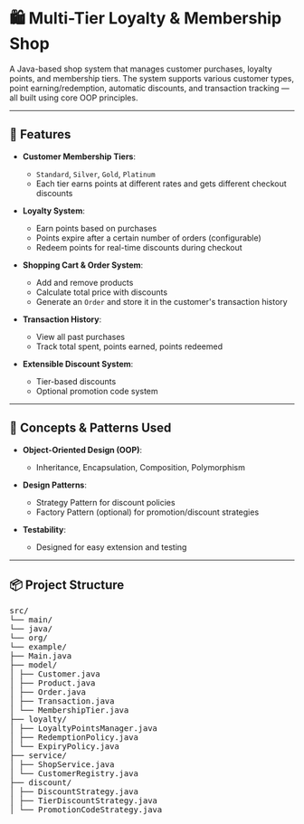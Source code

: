 # 🛍️ Multi-Tier Loyalty & Membership Shop

A Java-based shop system that manages customer purchases, loyalty points, and membership tiers. The system supports various customer types, point earning/redemption, automatic discounts, and transaction tracking — all built using core OOP principles.

---

## 🚀 Features

- **Customer Membership Tiers**:
    - `Standard`, `Silver`, `Gold`, `Platinum`
    - Each tier earns points at different rates and gets different checkout discounts

- **Loyalty System**:
    - Earn points based on purchases
    - Points expire after a certain number of orders (configurable)
    - Redeem points for real-time discounts during checkout

- **Shopping Cart & Order System**:
    - Add and remove products
    - Calculate total price with discounts
    - Generate an `Order` and store it in the customer's transaction history

- **Transaction History**:
    - View all past purchases
    - Track total spent, points earned, points redeemed

- **Extensible Discount System**:
    - Tier-based discounts
    - Optional promotion code system

---

## 🧠 Concepts & Patterns Used

- **Object-Oriented Design (OOP)**:
    - Inheritance, Encapsulation, Composition, Polymorphism

- **Design Patterns**:
    - Strategy Pattern for discount policies
    - Factory Pattern (optional) for promotion/discount strategies

- **Testability**:
    - Designed for easy extension and testing

---

## 📦 Project Structure

<pre lang="text">
src/
└── main/
└── java/
└── org/
└── example/
├── Main.java
├── model/
│ ├── Customer.java
│ ├── Product.java
│ ├── Order.java
│ ├── Transaction.java
│ └── MembershipTier.java
├── loyalty/
│ ├── LoyaltyPointsManager.java
│ ├── RedemptionPolicy.java
│ └── ExpiryPolicy.java
├── service/
│ ├── ShopService.java
│ └── CustomerRegistry.java
├── discount/
│ ├── DiscountStrategy.java
│ ├── TierDiscountStrategy.java
│ └── PromotionCodeStrategy.java
</pre>